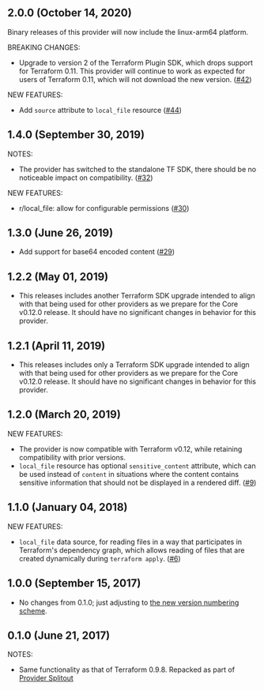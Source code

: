 ## 2.0.0 (October 14, 2020)

Binary releases of this provider will now include the linux-arm64 platform.

BREAKING CHANGES:

* Upgrade to version 2 of the Terraform Plugin SDK, which drops support for Terraform 0.11. This provider will continue to work as expected for users of Terraform 0.11, which will not download the new version. ([#42](https://github.com/terraform-providers/terraform-provider-local/issues/42))

NEW FEATURES:

* Add `source` attribute to `local_file` resource ([#44](https://github.com/terraform-providers/terraform-provider-local/issues/44))

## 1.4.0 (September 30, 2019)

NOTES:

* The provider has switched to the standalone TF SDK, there should be no noticeable impact on compatibility. ([#32](https://github.com/terraform-providers/terraform-provider-local/issues/32))

NEW FEATURES:

* r/local_file: allow for configurable permissions ([#30](https://github.com/terraform-providers/terraform-provider-local/issues/30))

## 1.3.0 (June 26, 2019)

* Add support for base64 encoded content ([#29](https://github.com/terraform-providers/terraform-provider-local/issues/29))

## 1.2.2 (May 01, 2019)

* This releases includes another Terraform SDK upgrade intended to align with that being used for other providers as we prepare for the Core v0.12.0 release. It should have no significant changes in behavior for this provider.

## 1.2.1 (April 11, 2019)

* This releases includes only a Terraform SDK upgrade intended to align with that being used for other providers as we prepare for the Core v0.12.0 release. It should have no significant changes in behavior for this provider.

## 1.2.0 (March 20, 2019)

NEW FEATURES:

* The provider is now compatible with Terraform v0.12, while retaining compatibility with prior versions.
* `local_file` resource has optional `sensitive_content` attribute, which can be used instead of `content` in situations where the content contains sensitive information that should not be displayed in a rendered diff. ([#9](https://github.com/terraform-providers/terraform-provider-local/issues/9))

## 1.1.0 (January 04, 2018)

NEW FEATURES:

* `local_file` data source, for reading files in a way that participates in Terraform's dependency graph, which allows reading of files that are created dynamically during `terraform apply`. ([#6](https://github.com/terraform-providers/terraform-provider-local/issues/6))

## 1.0.0 (September 15, 2017)

* No changes from 0.1.0; just adjusting to [the new version numbering scheme](https://www.hashicorp.com/blog/hashicorp-terraform-provider-versioning/).

## 0.1.0 (June 21, 2017)

NOTES:

* Same functionality as that of Terraform 0.9.8. Repacked as part of [Provider Splitout](https://www.hashicorp.com/blog/upcoming-provider-changes-in-terraform-0-10/)
